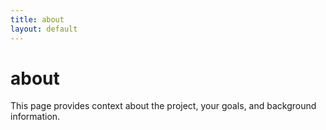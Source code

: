 ```yaml
---
title: about
layout: default
---
```


# about

This page provides context about the project, your goals, and background information.
